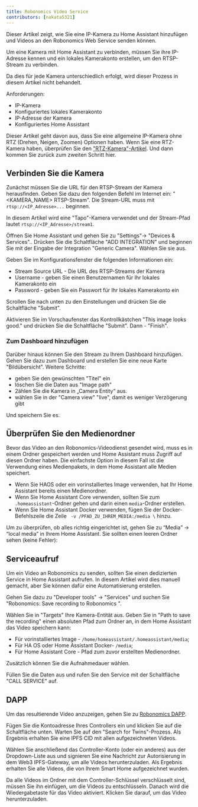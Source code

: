 ```yaml
---
title: Robonomics Video Service
contributors: [nakata5321]
---
```


Dieser Artikel zeigt, wie Sie eine IP-Kamera zu Home Assistant hinzufügen und Videos an den Robonomics Web Service senden können.

Um eine Kamera mit Home Assistant zu verbinden, müssen Sie ihre IP-Adresse kennen und ein lokales Kamerakonto erstellen, um den RTSP-Stream zu verbinden.

<robo-wiki-note type="warning">
Da dies für jede Kamera unterschiedlich erfolgt, wird dieser Prozess in diesem Artikel nicht behandelt.
</robo-wiki-note>

Anforderungen:
- IP-Kamera
- Konfiguriertes lokales Kamerakonto
- IP-Adresse der Kamera
- Konfiguriertes Home Assistant

<robo-wiki-note type="note">

Dieser Artikel geht davon aus, dass Sie eine allgemeine IP-Kamera ohne RTZ (Drehen, Neigen, Zoomen) Optionen haben. 
Wenn Sie eine RTZ-Kamera haben, überprüfen Sie den ["RTZ-Kamera"-Artikel](/docs/ptz-camera). Und dann kommen Sie zurück zum zweiten Schritt hier.

</robo-wiki-note>

## Verbinden Sie die Kamera

Zunächst müssen Sie die URL für den RTSP-Stream der Kamera herausfinden. 
Geben Sie dazu den folgenden Befehl im Internet ein: "<KAMERA_NAME> RTSP-Stream".
Die Stream-URL muss mit `rtsp://<IP_Adresse>...` beginnen. 

In diesem Artikel wird eine "Tapo"-Kamera verwendet und der Stream-Pfad lautet `rtsp://<IP_Adresse>/stream1`.

Öffnen Sie Home Assistant und gehen Sie zu  "Settings"-> "Devices & Services".. Drücken Sie die Schaltfläche "ADD INTEGRATION" und
beginnen Sie mit der Eingabe der Integration "Generic Camera". Wählen Sie sie aus.

 <robo-wiki-picture src="home-assistant/generic.jpg" />

Geben Sie im Konfigurationsfenster die folgenden Informationen ein:
- Stream Source URL - Die URL des RTSP-Streams der Kamera
- Username - geben Sie einen Benutzernamen für Ihr lokales Kamerakonto ein
- Password - geben Sie ein Passwort für Ihr lokales Kamerakonto ein

<robo-wiki-picture src="home-assistant/genericconf.jpg" />

Scrollen Sie nach unten zu den Einstellungen und drücken Sie die Schaltfläche "Submit".

Aktivieren Sie im Vorschaufenster das Kontrollkästchen "This image looks good." und drücken Sie die Schaltfläche "Submit". Dann - "Finish".

<robo-wiki-picture src="home-assistant/preview-camera.jpg" />

### Zum Dashboard hinzufügen

Darüber hinaus können Sie den Stream zu Ihrem Dashboard hinzufügen. Gehen Sie dazu zum Dashboard und erstellen Sie eine neue Karte 
"Bildübersicht". Weitere Schritte:
- geben Sie den gewünschten "Titel" ein
- löschen Sie die Daten aus "Image path"
- 2ählen Sie die Kamera in „Camera Entity“ aus.
- wählen Sie in der "Camera view" "live", damit es weniger Verzögerung gibt

Und speichern Sie es.
<robo-wiki-picture src="home-assistant/camera_picture_glance.jpg" />

## Überprüfen Sie den Medienordner

Bevor das Video an den Robonomics-Videodienst gesendet wird, muss es in einem Ordner gespeichert werden und Home Assistant muss Zugriff auf diesen Ordner haben. 
Die einfachste Option in diesem Fall ist die Verwendung eines Medienpakets, in dem Home Assistant alle Medien speichert.

- Wenn Sie HAOS oder ein vorinstalliertes Image verwenden, hat Ihr Home Assistant bereits einen Medienordner.
- Wenn Sie Home Assistant Core verwenden, sollten Sie zum `.homeassistant`-Ordner gehen und darin einen `media`-Ordner erstellen.
- Wenn Sie Home Assistant Docker verwenden, fügen Sie der Docker-Befehlszeile die Zeile ` -v /PFAD_ZU_IHREM_MEDIA:/media \` hinzu.

Um zu überprüfen, ob alles richtig eingerichtet ist, gehen Sie zu “Media” -> “local media”  in Ihrem Home Assistant. 
Sie sollten einen leeren Ordner sehen (keine Fehler):

<robo-wiki-picture src="home-assistant/media-folder.jpg" />

## Serviceaufruf

Um ein Video an Robonomics zu senden, sollten Sie einen dedizierten Service in Home Assistant aufrufen. 
In diesem Artikel wird dies manuell gemacht, aber Sie können dafür eine Automatisierung erstellen.

Gehen Sie dazu zu "Developer tools" -> "Services" und suchen Sie "Robonomics: Save recording to Robonomics ".

<robo-wiki-picture src="home-assistant/robonomics-service.jpg" />

Wählen Sie in "Targets" Ihre Kamera-Entität aus.
Geben Sie in "Path to save the recording" einen absoluten Pfad zum Ordner an,
in dem Home Assistant das Video speichern kann:
- Für vorinstalliertes Image - `/home/homeassistant/.homeassistant/media`;
- Für HA OS oder Home Assistant Docker- `/media`;
- Für Home Assistant Core - Pfad zum zuvor erstellten Medienordner.

Zusätzlich können Sie die Aufnahmedauer wählen. 

Füllen Sie die Daten aus und rufen Sie den Service mit der Schaltfläche "CALL SERVICE" auf.

## DAPP

Um das resultierende Video anzuzeigen, gehen Sie zu [Robonomics DAPP](https://vol4tim.github.io/videostream/).

<robo-wiki-picture src="home-assistant/video-dapp.jpg" />

Fügen Sie die Kontoadresse Ihres Controllers ein und klicken Sie auf die Schaltfläche unten. Warten Sie auf den "Search for Twins"-Prozess. 
Als Ergebnis erhalten Sie eine IPFS CID mit allen aufgezeichneten Videos.

<robo-wiki-picture src="home-assistant/video-ipfs.jpg" />

Wählen Sie anschließend das Controller-Konto (oder ein anderes) aus der Dropdown-Liste aus und signieren Sie eine Nachricht zur Autorisierung in
dem Web3 IPFS-Gateway, um alle Videos herunterzuladen. Als Ergebnis erhalten Sie alle Videos, die von Ihrem Smart Home aufgezeichnet wurden.

<robo-wiki-picture src="home-assistant/show-videos.jpg" />

Da alle Videos im Ordner mit dem Controller-Schlüssel verschlüsselt sind, müssen Sie ihn einfügen, um die Videos zu entschlüsseln.
Danach wird die Wiedergabetaste für das Video aktiviert. Klicken Sie darauf, um das Video herunterzuladen.

<robo-wiki-picture src="home-assistant/video-seed.jpg" />






